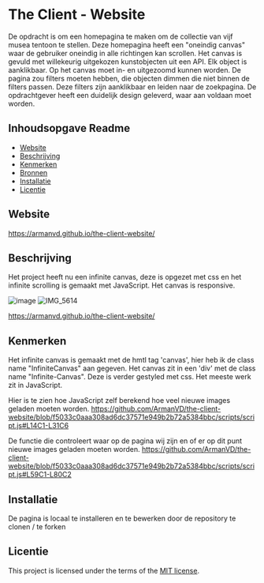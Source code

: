 # The Client - Website

De opdracht is om een homepagina te maken om de collectie van vijf musea tentoon te
stellen. Deze homepagina heeft een "oneindig canvas" waar de gebruiker oneindig in alle
richtingen kan scrollen. Het canvas is gevuld met willekeurig uitgekozen kunstobjecten uit
een API. Elk object is aanklikbaar.
Op het canvas moet in- en uitgezoomd kunnen worden.
De pagina zou filters moeten hebben, die objecten dimmen die niet binnen de filters passen.
Deze filters zijn aanklikbaar en leiden naar de zoekpagina.
De opdrachtgever heeft een duidelijk design geleverd, waar aan voldaan moet worden.


## Inhoudsopgave Readme

  * [Website](#website)
  * [Beschrijving](#beschrijving)
  * [Kenmerken](#kenmerken)
  * [Bronnen](#bronnen)
  * [Installatie](#installatie)
  * [Licentie](#licentie)

## Website

https://armanvd.github.io/the-client-website/

## Beschrijving

Het project heeft nu een infinite canvas, deze is opgezet met css en het infinite scrolling is gemaakt met JavaScript.
Het canvas is responsive.

![image](https://github.com/user-attachments/assets/9da374d5-a48e-45d1-bed5-c92e4c62a635)
![IMG_5614](https://github.com/user-attachments/assets/9d73dbc7-c963-49c7-8dc5-2a1668961b75)


https://armanvd.github.io/the-client-website/

## Kenmerken
<!-- Bij Kenmerken staat welke technieken zijn gebruikt en hoe. Wat is de HTML structuur? Wat zijn de belangrijkste dingen in CSS? Wat is er met Javascript gedaan en hoe? Misschien heb je een framwork of library gebruikt? -->
Het infinite canvas is gemaakt met de hmtl tag 'canvas', hier heb ik de class name "InfiniteCanvas" aan gegeven. Het canvas zit in een 'div' met de class name "Infinite-Canvas". Deze is verder gestyled met css. Het meeste werk zit in JavaScript.

Hier is te zien hoe JavaScript zelf berekend hoe veel nieuwe images geladen moeten worden. https://github.com/ArmanVD/the-client-website/blob/f5033c0aaa308ad6dc37571e949b2b72a5384bbc/scripts/script.js#L14C1-L31C6

De functie die controleert waar op de pagina wij zijn en of er op dit punt nieuwe images geladen moeten worden. https://github.com/ArmanVD/the-client-website/blob/f5033c0aaa308ad6dc37571e949b2b72a5384bbc/scripts/script.js#L59C1-L80C2



## Installatie

De pagina is locaal te installeren en te bewerken door de repository te clonen / te forken



## Licentie

This project is licensed under the terms of the [MIT license](./LICENSE).
